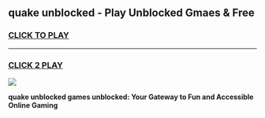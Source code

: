 
## quake unblocked - Play Unblocked Gmaes & Free
<h3>
<a href="https://news.freeplayer.one?title=quake_unblocked&ref=23F">CLICK TO PLAY</a></h3>
<hr>

<h3>
<a href="https://news.freeplayer.one?title=quake_unblocked&ref=23F">CLICK 2 PLAY</a>
  
</h3>

<a href="https://news.freeplayer.one?title=quake_unblocked&ref=23F/"><img src="https://clearcache.store/games.png"></a>


**quake unblocked games unblocked: Your Gateway to Fun and Accessible Online Gaming**
